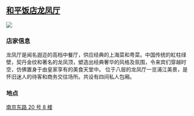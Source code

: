 ## [和平饭店龙凤厅](https://www.dianping.com/shop/G6fMtgrohnhj26b2)

![](http://localhost:3000/food_id_016.jpg)

### 店家信息

龙凤厅是闻名遐迩的高档中餐厅，供应经典的上海菜和粤菜。中国传统的紅柱绿壁，契丹金纹和著名的龙凤顶，塑造出经典奢华的风格及氛围，令来宾们穿越时空，仿佛置身于由皇家享有的美食天堂中。 位于八层的龙凤厅一览浦江美景，是怀旧迷人的待客和商务交往场所。共设有四间私人包厢。

### 地点

[南京东路 20 号 8 楼](https://map.baidu.com/search/%E4%B8%8A%E6%B5%B7%E5%92%8C%E5%B9%B3%E9%A5%AD%E5%BA%97%E9%BE%99%E5%87%A4%E5%8E%85/@13525001.045,3642203.59,19z?querytype=s&da_src=shareurl&wd=%E4%B8%8A%E6%B5%B7%E5%92%8C%E5%B9%B3%E9%A5%AD%E5%BA%97%E9%BE%99%E5%87%A4%E5%8E%85&c=289&src=0&wd2=%E4%B8%8A%E6%B5%B7%E5%B8%82%E9%BB%84%E6%B5%A6%E5%8C%BA&pn=0&sug=1&l=19&b=(13516141.855,3641526.21;13516873.355,3641908.21)&from=webmap&biz_forward=%7B%22scaler%22:2,%22styles%22:%22pl%22%7D&sug_forward=854d40039c5b198d1e1d11db&device_ratio=2)